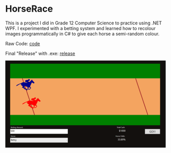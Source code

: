 # HorseRace
This is a project I did in Grade 12 Computer Science to practice using .NET WPF. I experimented with a betting system and learned how to recolour images programmatically in C# to give each horse a semi-random colour.

Raw Code: [code](/code)

Final "Release" with .exe: [release](/release)

![screenshot of working game](/original_assets/screenshot.png)
